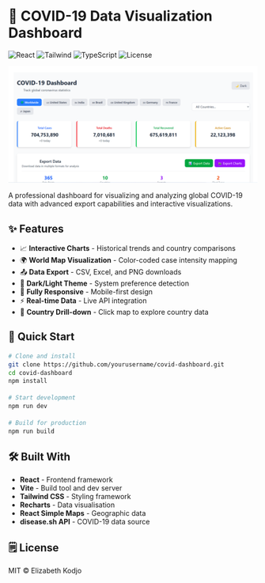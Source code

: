 # 🦠 COVID-19 Data Visualization Dashboard

![React](https://img.shields.io/badge/React-18.2.0-blue)
![Tailwind](https://img.shields.io/badge/Tailwind-CSS-38B2AC)
![TypeScript](https://img.shields.io/badge/TypeScript-Ready-3178C6)
![License](https://img.shields.io/badge/License-MIT-green)

![Dashboard](image.png)

A professional dashboard for visualizing and analyzing global COVID-19 data with advanced export capabilities and interactive visualizations.

## ✨ Features

- 📈 **Interactive Charts** - Historical trends and country comparisons
- 🌍 **World Map Visualization** - Color-coded case intensity mapping
- 📤 **Data Export** - CSV, Excel, and PNG downloads
- 🌙 **Dark/Light Theme** - System preference detection
- 📱 **Fully Responsive** - Mobile-first design
- ⚡ **Real-time Data** - Live API integration
- 🎯 **Country Drill-down** - Click map to explore country data

## 🚀 Quick Start

```bash
# Clone and install
git clone https://github.com/yourusername/covid-dashboard.git
cd covid-dashboard
npm install

# Start development
npm run dev

# Build for production
npm run build
```

## 🛠️ Built With

- **React** - Frontend framework
- **Vite** - Build tool and dev server
- **Tailwind CSS** - Styling framework
- **Recharts** - Data visualisation
- **React Simple Maps** - Geographic data
- **disease.sh API** - COVID-19 data source

## 🗒️ License

MIT ©️ Elizabeth Kodjo
